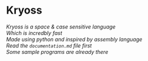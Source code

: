 # Kryoss
*Kryoss is a space & case sensitive language*<br>
*Which is incredbly fast*<br>
*Made using python and inspired by assembly language*<br>
*Read the `documentation.md` file first*<br>
*Some sample programs are already there*
